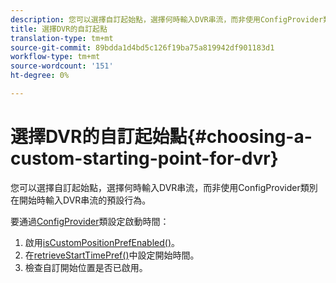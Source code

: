 ```yaml
---
description: 您可以選擇自訂起始點，選擇何時輸入DVR串流，而非使用ConfigProvider類別在開始時輸入DVR串流的預設行為。
title: 選擇DVR的自訂起點
translation-type: tm+mt
source-git-commit: 89bdda1d4bd5c126f19ba75a819942df901183d1
workflow-type: tm+mt
source-wordcount: '151'
ht-degree: 0%

---
```



# 選擇DVR的自訂起始點{#choosing-a-custom-starting-point-for-dvr}

您可以選擇自訂起始點，選擇何時輸入DVR串流，而非使用ConfigProvider類別在開始時輸入DVR串流的預設行為。

要通過[ConfigProvider](https://help.adobe.com/en_US/primetime/api/reference_implementation/android/javadoc/com/adobe/primetime/reference/config/ConfigProvider.html)類設定啟動時間：

1. 啟用[isCustomPositionPrefEnabled()](https://help.adobe.com/en_US/primetime/api/reference_implementation/android/javadoc/com/adobe/primetime/reference/config/ConfigProvider.html#isCustomPositionPrefEnabled())。
1. 在[retrieveStartTimePref()](https://help.adobe.com/en_US/primetime/api/reference_implementation/android/javadoc/com/adobe/primetime/reference/config/IPlaybackConfig.html#iretrieveStartTimePref())中設定開始時間。
1. 檢查自訂開始位置是否已啟用。
